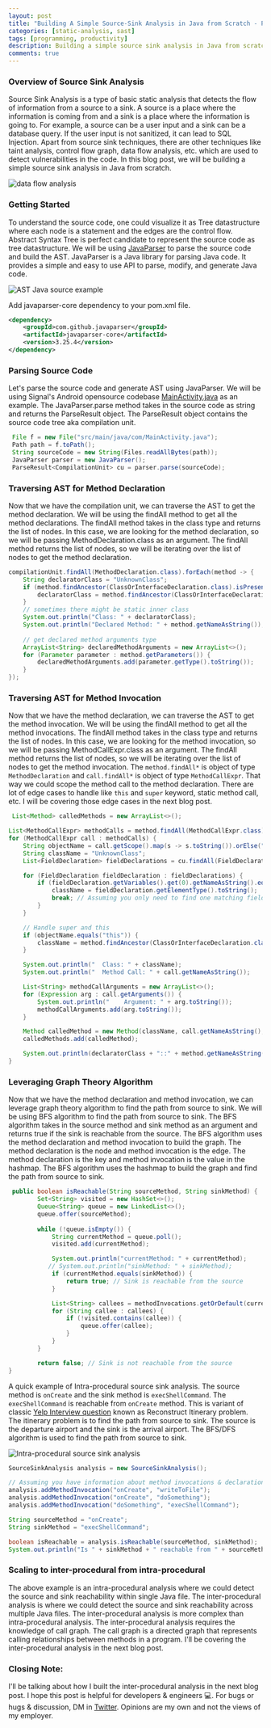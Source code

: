```yaml
---
layout: post
title: "Building A Simple Source-Sink Analysis in Java from Scratch - Part 1"
categories: [static-analysis, sast]
tags: [programming, productivity]
description: Building a simple source sink analysis in Java from scratch.
comments: true
---
```



### Overview of Source Sink Analysis

Source Sink Analysis is a type of basic static analysis that detects the flow of information from a source to a sink. A source is a place where the information is coming from and a sink is a place where the information is going to. For example, a source can be a user input and a sink can be a database query. If the user input is not sanitized, it can lead to SQL Injection. Apart from source sink techniques, there are other techniques like taint analysis, control flow graph, data flow analysis, etc. which are used to detect vulnerabilities in the code. In this blog post, we will be building a simple source sink analysis in Java from scratch.

![data flow analysis](/assets/media/attachments/dataflowpath.webp)

### Getting Started

To understand the source code, one could visualize it as Tree datastructure where each node is a statement and the edges are the control flow. Abstract Syntax Tree is perfect candidate to represent the source code as tree datastructure. We will be using [JavaParser](https://javaparser.org/) to parse the source code and build the AST. JavaParser is a Java library for parsing Java code. It provides a simple and easy to use API to parse, modify, and generate Java code. 

![AST Java source example](/assets/media/attachments/ast-example.png)

Add javaparser-core dependency to your pom.xml file.

```xml
<dependency>
    <groupId>com.github.javaparser</groupId>
    <artifactId>javaparser-core</artifactId>
    <version>3.25.4</version>
</dependency>
```

### Parsing Source Code

Let's parse the source code and generate AST using JavaParser. We will be using Signal's Android opensource codebase [MainActivity.java](https://sourcegraph.com/github.com/signalapp/Signal-Android/-/blob/app/src/main/java/org/thoughtcrime/securesms/MainActivity.java) as an example. The JavaParser.parse method takes in the source code as string and returns the ParseResult object. The ParseResult object contains the source code tree aka compilation unit.

```java
 File f = new File("src/main/java/com/MainActivity.java");
 Path path = f.toPath();
 String sourceCode = new String(Files.readAllBytes(path));
 JavaParser parser = new JavaParser();
 ParseResult<CompilationUnit> cu = parser.parse(sourceCode);
```

### Traversing AST for Method Declaration

Now that we have the compilation unit, we can traverse the AST to get the method declaration. We will be using the findAll method to get all the method declarations. The findAll method takes in the class type and returns the list of nodes. In this case, we are looking for the method declaration, so we will be passing MethodDeclaration.class as an argument. The findAll method returns the list of nodes, so we will be iterating over the list of nodes to get the method declaration.

```java
compilationUnit.findAll(MethodDeclaration.class).forEach(method -> {
    String declaratorClass = "UnknownClass";
    if (method.findAncestor(ClassOrInterfaceDeclaration.class).isPresent()) {
        declaratorClass = method.findAncestor(ClassOrInterfaceDeclaration.class).get().getNameAsString();
    }
    // sometimes there might be static inner class
    System.out.println("Class: " + declaratorClass);
    System.out.println("Declared Method: " + method.getNameAsString());
    
    // get declared method arguments type
    ArrayList<String> declaredMethodArguments = new ArrayList<>();
    for (Parameter parameter : method.getParameters()) {
        declaredMethodArguments.add(parameter.getType().toString());
    }
});
```

### Traversing AST for Method Invocation

Now that we have the method declaration, we can traverse the AST to get the method invocation. We will be using the findAll method to get all the method invocations. The findAll method takes in the class type and returns the list of nodes. In this case, we are looking for the method invocation, so we will be passing MethodCallExpr.class as an argument. The findAll method returns the list of nodes, so we will be iterating over the list of nodes to get the method invocation. The `method.findAll*` is object of type `MethodDeclaration` and `call.findAll*` is object of type `MethodCallExpr`. That way we could scope the method call to the method declaration. There are lot of edge cases to handle like `this` and `super` keyword, static method call, etc. I will be covering those edge cases in the next blog post.

```java
 List<Method> calledMethods = new ArrayList<>();

List<MethodCallExpr> methodCalls = method.findAll(MethodCallExpr.class);
for (MethodCallExpr call : methodCalls) {
    String objectName = call.getScope().map(s -> s.toString()).orElse("UnknownClass");
    String className = "UnknownClass";
    List<FieldDeclaration> fieldDeclarations = cu.findAll(FieldDeclaration.class);

    for (FieldDeclaration fieldDeclaration : fieldDeclarations) {
        if (fieldDeclaration.getVariables().get(0).getNameAsString().equals(objectName)) {
            className = fieldDeclaration.getElementType().toString();
            break; // Assuming you only need to find one matching field
        }
    }

    // Handle super and this
    if (objectName.equals("this")) {
        className = method.findAncestor(ClassOrInterfaceDeclaration.class).get().getNameAsString();
    }

    System.out.println("  Class: " + className);
    System.out.println("  Method Call: " + call.getNameAsString());

    List<String> methodCallArguments = new ArrayList<>();
    for (Expression arg : call.getArguments()) {
        System.out.println("    Argument: " + arg.toString());
        methodCallArguments.add(arg.toString());
    }

    Method calledMethod = new Method(className, call.getNameAsString(), methodCallArguments);
    calledMethods.add(calledMethod);

    System.out.println(declaratorClass + "::" + method.getNameAsString() + " -> " + className + "::" + call.getNameAsString());
}
```

### Leveraging Graph Theory Algorithm

Now that we have the method declaration and method invocation, we can leverage graph theory algorithm to find the path from source to sink. We will be using BFS algorithm to find the path from source to sink. The BFS algorithm takes in the source method and sink method as an argument and returns true if the sink is reachable from the source. The BFS algorithm uses the method declaration and method invocation to build the graph. The method declaration is the node and method invocation is the edge. The method declaration is the key and method invocation is the value in the hashmap. The BFS algorithm uses the hashmap to build the graph and find the path from source to sink.

```java
 public boolean isReachable(String sourceMethod, String sinkMethod) {
        Set<String> visited = new HashSet<>();
        Queue<String> queue = new LinkedList<>();
        queue.offer(sourceMethod);
  
        while (!queue.isEmpty()) {
            String currentMethod = queue.poll();
            visited.add(currentMethod);

            System.out.println("currentMethod: " + currentMethod);
           // System.out.println("sinkMethod: " + sinkMethod);
            if (currentMethod.equals(sinkMethod)) {
                return true; // Sink is reachable from the source
            }

            List<String> callees = methodInvocations.getOrDefault(currentMethod, Collections.emptyList());
            for (String callee : callees) {
                if (!visited.contains(callee)) {
                    queue.offer(callee);
                }
            }
        }

        return false; // Sink is not reachable from the source
}

```

A quick example of Intra-procedural source sink analysis. The source method is `onCreate` and the sink method is `execShellCommand`. The `execShellCommand` is reachable from `onCreate` method. This is variant of classic [Yelp Interview question](https://leetcode.com/problems/reconstruct-itinerary/) known as Reconstruct Itinerary problem. The itinerary problem is to find the path from source to sink. The source is the departure airport and the sink is the arrival airport. The BFS/DFS algorithm is used to find the path from source to sink.

![Intra-procedural source sink analysis](/assets/media/graph.png)

```java
SourceSinkAnalysis analysis = new SourceSinkAnalysis();

// Assuming you have information about method invocations & declarations from JavaParser
analysis.addMethodInvocation("onCreate", "writeToFile");
analysis.addMethodInvocation("onCreate", "doSomething");
analysis.addMethodInvocation("doSomething", "execShellCommand");

String sourceMethod = "onCreate";
String sinkMethod = "execShellCommand";

boolean isReachable = analysis.isReachable(sourceMethod, sinkMethod);
System.out.println("Is " + sinkMethod + " reachable from " + sourceMethod + "? " + isReachable);
```

### Scaling to inter-procedural from intra-procedural

The above example is an intra-procedural analysis where we could detect the source and sink reachability within single Java file. The inter-procedural analysis is where we could detect the source and sink reachability across multiple Java files. The inter-procedural analysis is more complex than intra-procedural analysis. The inter-procedural analysis requires the knowledge of call graph. The call graph is a directed graph that represents calling relationships between methods in a program. I'll be covering the inter-procedural analysis in the next blog post.

### Closing Note:

I'll be talking about how I built the inter-procedural analysis in the next blog post. I hope this post is helpful for developers & engineers 💻. For bugs or hugs & discussion, DM in [Twitter](https://twitter.com/sshivasurya). Opinions are my own and not the views of my employer.
